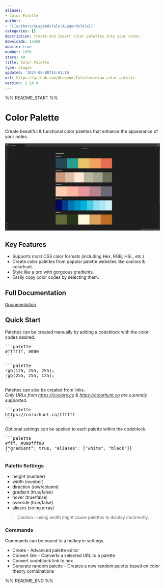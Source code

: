```yaml
---
aliases:
- Color Palette
author:
- '[[authors/ALegendsTale|ALegendsTale]]'
categories: []
description: Create and insert color palettes into your notes.
downloads: 15958
mobile: true
number: 1036
stars: 49
title: Color Palette
type: plugin
updated: '2024-08-08T14:01:16'
url: https://github.com/ALegendsTale/obsidian-color-palette
version: 2.14.0
---
```


%% README_START %%

# Color Palette

Create beautiful & functional color palettes that enhance the appearance of your notes.

![Color Palette Demo](https://raw.githubusercontent.com/ALegendsTale/obsidian-color-palette/HEAD/ColorPaletteDemo.png)

## Key Features

- Supports most CSS color formats (including Hex, RGB, HSL, etc.)
- Create color palettes from popular palette websites like coolors & colorhunt.
- Style like a pro with gorgeous gradients.
- Easily copy color codes by selecting them.

## Full Documentation

[Documentation](/documentation/index.md)

## Quick Start

Palettes can be created manually by adding a codeblock with the color codes desired.

<pre>
```palette
#ffffff, #000
```
</pre>

<pre>
```palette
rgb(125, 255, 255);
rgb(255, 255, 125);
```
</pre>

Palettes can also be created from links.\
*Only URLs from <https://coolors.co> & <https://colorhunt.co> are currently supported.*

<pre>
```palette
https://colorhunt.co/ffffff
```
</pre>

Optional settings can be applied to each palette within the codeblock.
<pre>
```palette
#fff, #000fff00
{"gradient": true, "aliases": ["white", "black"]}
```
</pre>

### Palette Settings

- height (number)
- width (number)
- direction (row/column)
- gradient (true/false)
- hover (true/false)
- override (true/false)
- aliases (string array)

> Caution - using width might cause palettes to display incorrectly.

### Commands

Commands can be bound to a hotkey in settings.

- Create - Advanced palette editor
- Convert link - Converts a selected URL to a palette
- Convert codeblock link to hex
- Generate random palette - Creates a new random palette based on color theory combinations


%% README_END %%